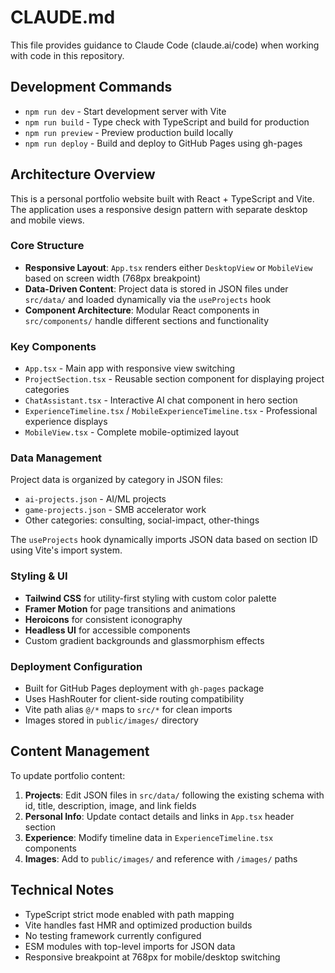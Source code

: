 # CLAUDE.md

This file provides guidance to Claude Code (claude.ai/code) when working with code in this repository.

## Development Commands

- `npm run dev` - Start development server with Vite
- `npm run build` - Type check with TypeScript and build for production  
- `npm run preview` - Preview production build locally
- `npm run deploy` - Build and deploy to GitHub Pages using gh-pages

## Architecture Overview

This is a personal portfolio website built with React + TypeScript and Vite. The application uses a responsive design pattern with separate desktop and mobile views.

### Core Structure

- **Responsive Layout**: `App.tsx` renders either `DesktopView` or `MobileView` based on screen width (768px breakpoint)
- **Data-Driven Content**: Project data is stored in JSON files under `src/data/` and loaded dynamically via the `useProjects` hook
- **Component Architecture**: Modular React components in `src/components/` handle different sections and functionality

### Key Components

- `App.tsx` - Main app with responsive view switching
- `ProjectSection.tsx` - Reusable section component for displaying project categories
- `ChatAssistant.tsx` - Interactive AI chat component in hero section  
- `ExperienceTimeline.tsx` / `MobileExperienceTimeline.tsx` - Professional experience displays
- `MobileView.tsx` - Complete mobile-optimized layout

### Data Management

Project data is organized by category in JSON files:
- `ai-projects.json` - AI/ML projects
- `game-projects.json` - SMB accelerator work  
- Other categories: consulting, social-impact, other-things

The `useProjects` hook dynamically imports JSON data based on section ID using Vite's import system.

### Styling & UI

- **Tailwind CSS** for utility-first styling with custom color palette
- **Framer Motion** for page transitions and animations
- **Heroicons** for consistent iconography
- **Headless UI** for accessible components
- Custom gradient backgrounds and glassmorphism effects

### Deployment Configuration

- Built for GitHub Pages deployment with `gh-pages` package
- Uses HashRouter for client-side routing compatibility
- Vite path alias `@/*` maps to `src/*` for clean imports
- Images stored in `public/images/` directory

## Content Management

To update portfolio content:

1. **Projects**: Edit JSON files in `src/data/` following the existing schema with id, title, description, image, and link fields
2. **Personal Info**: Update contact details and links in `App.tsx` header section  
3. **Experience**: Modify timeline data in `ExperienceTimeline.tsx` components
4. **Images**: Add to `public/images/` and reference with `/images/` paths

## Technical Notes

- TypeScript strict mode enabled with path mapping
- Vite handles fast HMR and optimized production builds  
- No testing framework currently configured
- ESM modules with top-level imports for JSON data
- Responsive breakpoint at 768px for mobile/desktop switching